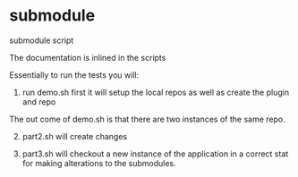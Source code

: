 submodule
=========

submodule script

The documentation is inlined in the scripts

Essentially to run the tests you will:
1) run demo.sh first it will setup the local repos as well as create the plugin and repo

The out come of demo.sh is that there are two instances of the same repo.

2) part2.sh will create changes

3) part3.sh will checkout a new instance of the application in a correct stat for making alterations to the submodules.

